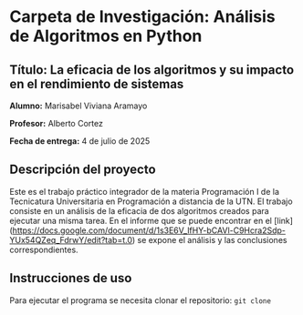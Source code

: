 # Carpeta de Investigación: Análisis de Algoritmos en Python
 
## Título: La eficacia de los algoritmos y su impacto en el rendimiento de sistemas


**Alumno:** Marisabel Viviana Aramayo 

**Profesor:** Alberto Cortez  

**Fecha de entrega:** 4 de julio de 2025

## Descripción del proyecto
Este es el trabajo práctico integrador de la materia Programación I de la Tecnicatura Universitaria en Programación a distancia de la UTN.
El trabajo consiste en un análisis de la eficacia de dos algoritmos creados para ejecutar una misma tarea. 
En el informe que se puede encontrar en el [link] (https://docs.google.com/document/d/1s3E6V_lfHY-bCAVl-C9Hcra2Sdp-YUx54QZeq_FdrwY/edit?tab=t.0) se expone el análisis y las conclusiones correspondientes.

## Instrucciones de uso
Para ejecutar el programa se necesita clonar el repositorio:
`git clone `
